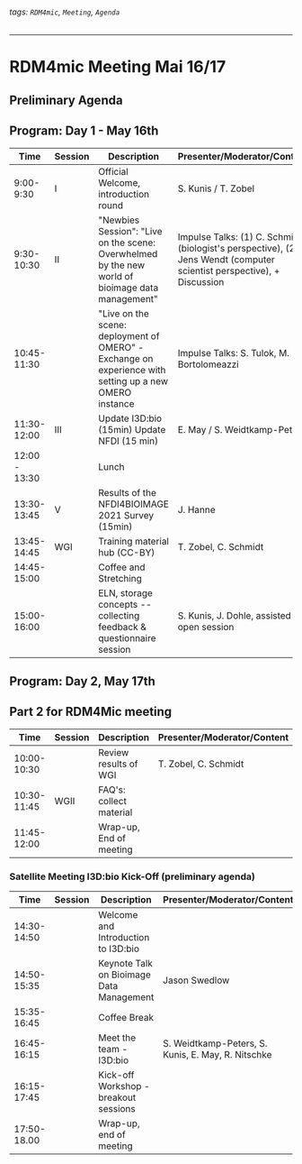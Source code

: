 ###### tags: `RDM4mic`, `Meeting`, `Agenda`
---
# RDM4mic Meeting Mai 16/17 
## Preliminary Agenda

## Program: Day 1 - May 16th
Time | Session | Description | Presenter/Moderator/Content 
--- | --- | --- | ---
9:00-9:30 | I | Official Welcome, introduction round| S. Kunis / T. Zobel
9:30-10:30|II|"Newbies Session": "Live on the scene: Overwhelmed by the new world of bioimage data management"| Impulse Talks: (1) C. Schmidt (biologist's perspective), (2) Jens Wendt (computer scientist perspective), + Discussion|
10:45-11:30||"Live on the scene: deployment of OMERO" - Exchange on experience with setting up a new OMERO instance| Impulse Talks: S. Tulok, M. Bortolomeazzi|
11:30-12:00|III|Update I3D:bio (15min) Update NFDI (15 min)| E. May / S. Weidtkamp-Peters|
12:00 - 13:30||Lunch|
13:30-13:45|V|Results of the NFDI4BIOIMAGE 2021 Survey (15min)| J. Hanne|
13:45-14:45|WGI|Training material hub (CC-BY)| T. Zobel, C. Schmidt
14:45-15:00||Coffee and Stretching|
15:00-16:00||ELN, storage concepts -- collecting feedback & questionnaire session|S. Kunis, J. Dohle, assisted open session 

## Program: Day 2, May 17th 
## Part 2 for RDM4Mic meeting
Time | Session | Description | Presenter/Moderator/Content 
--- | --- | --- | ---
10:00-10:30||Review results of WGI | T. Zobel, C. Schmidt
10:30-11:45|WGII|FAQ's: collect material| 
11:45-12:00||Wrap-up, End of meeting|

### Satellite Meeting I3D:bio Kick-Off (preliminary agenda)
Time | Session | Description | Presenter/Moderator/Content 
--- | --- | --- | ---
14:30-14:50||Welcome and Introduction to I3D:bio| 
14:50-15:35||Keynote Talk on Bioimage Data Management| Jason Swedlow 
15:35-16:45||Coffee Break|
16:45-16:15||Meet the team - I3D:bio| S. Weidtkamp-Peters, S. Kunis, E. May, R. Nitschke |
16:15-17:45||Kick-off Workshop - breakout sessions|
17:50-18.00||Wrap-up, end of meeting|





